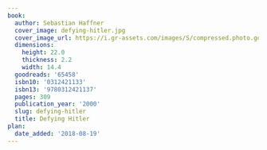 ```yaml
---
book:
  author: Sebastian Haffner
  cover_image: defying-hitler.jpg
  cover_image_url: https://i.gr-assets.com/images/S/compressed.photo.goodreads.com/books/1439417782l/65458._SY475_.jpg
  dimensions:
    height: 22.0
    thickness: 2.2
    width: 14.4
  goodreads: '65458'
  isbn10: '0312421133'
  isbn13: '9780312421137'
  pages: 309
  publication_year: '2000'
  slug: defying-hitler
  title: Defying Hitler
plan:
  date_added: '2018-08-19'
---
```

